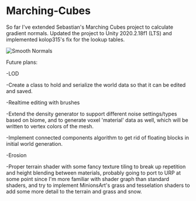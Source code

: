 # Marching-Cubes
So far I've extended Sebastian's Marching Cubes project to calculate gradient normals.
Updated the project to Unity 2020.2.18f1 (LTS) and implemented kolop315's fix for the lookup tables.

![Smooth Normals](https://i.imgur.com/pzNVoEF.png)

Future plans:

-LOD

-Create a class to hold and serialize the world data so that it can be edited and saved.

-Realtime editing with brushes

-Extend the density generator to support different noise settings/types based on biome, and to generate voxel 'material' data as well, which will be written to vertex colors of the mesh.

-Implement connected components algorithm to get rid of floating blocks in initial world generation.

-Erosion

-Proper terrain shader with some fancy texture tiling to break up repetition and height blending between materials, probably going to port to URP at some point since I'm more familiar with shader graph than standard shaders, and try to implement MinionsArt's grass and tesselation shaders to add some more detail to the terrain and grass and snow.
